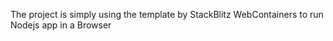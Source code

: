 The project is simply using the template by StackBlitz WebContainers to run Nodejs app in a Browser
